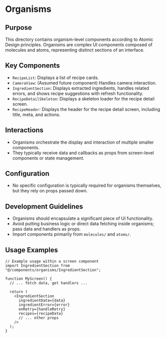 # Organisms

## Purpose

This directory contains organism-level components according to Atomic Design principles. Organisms are complex UI components composed of molecules and atoms, representing distinct sections of an interface.

## Key Components

- `RecipeList`: Displays a list of recipe cards.
- `CameraView`: (Assumed future component) Handles camera interaction.
- `IngredientSection`: Displays extracted ingredients, handles related errors, and shows recipe suggestions with refresh functionality.
- `RecipeDetailSkeleton`: Displays a skeleton loader for the recipe detail screen.
- `RecipeHeader`: Displays the header for the recipe detail screen, including title, meta, and actions.

## Interactions

- Organisms orchestrate the display and interaction of multiple smaller components.
- They typically receive data and callbacks as props from screen-level components or state management.

## Configuration

- No specific configuration is typically required for organisms themselves, but they rely on props passed down.

## Development Guidelines

- Organisms should encapsulate a significant piece of UI functionality.
- Avoid putting business logic or direct data fetching inside organisms; pass data and handlers as props.
- Import components primarily from `molecules/` and `atoms/`.

## Usage Examples

```tsx
// Example usage within a screen component
import IngredientSection from "@/components/organisms/IngredientSection";

function MyScreen() {
  // ... fetch data, get handlers ...

  return (
    <IngredientSection
      ingredientData={data}
      ingredientError={error}
      onRetry={handleRetry}
      recipes={recipeData}
      // ... other props
    />
  );
}
```
